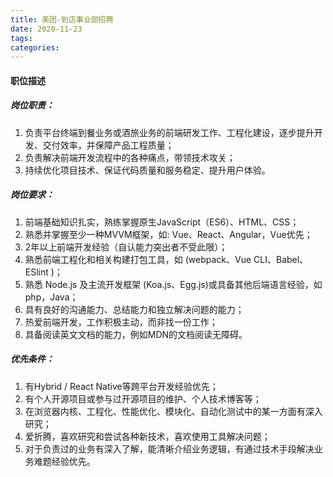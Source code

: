 ```yaml
---
title: 美团-到店事业部招聘
date: 2020-11-23
tags:
categories: 
---
```



#### 职位描述

##### 岗位职责：

1. 负责平台终端到餐业务或酒旅业务的前端研发工作、工程化建设，逐步提升开发、交付效率，并保障产品工程质量； 
2. 负责解决前端开发流程中的各种痛点，带领技术攻关；
3. 持续优化项目技术、保证代码质量和服务稳定、提升用户体验。

##### 岗位要求： 

1. 前端基础知识扎实，熟练掌握原生JavaScript（ES6）、HTML、CSS； 
2. 熟悉并掌握至少一种MVVM框架，如: Vue、React、Angular，Vue优先； 
3. 2年以上前端开发经验（自认能力突出者不受此限）； 
4. 熟悉前端工程化和相关构建打包工具，如 (webpack、Vue CLI、Babel、ESlint )； 
5. 熟悉 Node.js 及主流开发框架 (Koa.js、Egg.js)或具备其他后端语言经验，如php，Java； 
6. 具有良好的沟通能力、总结能力和独立解决问题的能力； 
7. 热爱前端开发，工作积极主动，而非找一份工作； 
8. 具备阅读英文文档的能力，例如MDN的文档阅读无障碍。

##### 优先条件：

1. 有Hybrid / React Native等跨平台开发经验优先； 
2. 有个人开源项目或参与过开源项目的维护、个人技术博客等； 
3. 在浏览器内核、工程化、性能优化、模块化、自动化测试中的某一方面有深入研究； 
4. 爱折腾，喜欢研究和尝试各种新技术，喜欢使用工具解决问题； 
5. 对于负责过的业务有深入了解，能清晰介绍业务逻辑，有通过技术手段解决业务难题经验优先。